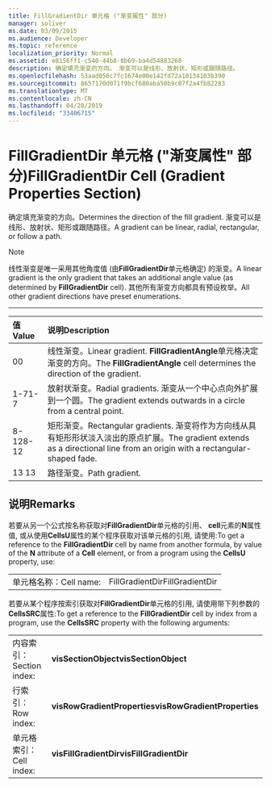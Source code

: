 ```yaml
---
title: FillGradientDir 单元格 ("渐变属性" 部分)
manager: soliver
ms.date: 03/09/2015
ms.audience: Developer
ms.topic: reference
localization_priority: Normal
ms.assetid: e8156ff1-c540-44b8-8b69-ba4d54883260
description: 确定填充渐变的方向。 渐变可以是线形、放射状、矩形或跟随路径。
ms.openlocfilehash: 53aad056c7fc1674e00e142fd72a10134103b390
ms.sourcegitcommit: 8657170d071f9bcf680aba50b9c07f2a4fb82283
ms.translationtype: MT
ms.contentlocale: zh-CN
ms.lasthandoff: 04/28/2019
ms.locfileid: "33406715"
---
```

# <a name="fillgradientdir-cell-gradient-properties-section"></a><span data-ttu-id="732fb-104">FillGradientDir 单元格 ("渐变属性" 部分)</span><span class="sxs-lookup"><span data-stu-id="732fb-104">FillGradientDir Cell (Gradient Properties Section)</span></span>

<span data-ttu-id="732fb-105">确定填充渐变的方向。</span><span class="sxs-lookup"><span data-stu-id="732fb-105">Determines the direction of the fill gradient.</span></span> <span data-ttu-id="732fb-106">渐变可以是线形、放射状、矩形或跟随路径。</span><span class="sxs-lookup"><span data-stu-id="732fb-106">A gradient can be linear, radial, rectangular, or follow a path.</span></span> 
  
> [!NOTE]
> <span data-ttu-id="732fb-107">线性渐变是唯一采用其他角度值 (由**FillGradientDir**单元格确定) 的渐变。</span><span class="sxs-lookup"><span data-stu-id="732fb-107">A linear gradient is the only gradient that takes an additional angle value (as determined by **FillGradientDir** cell).</span></span> <span data-ttu-id="732fb-108">其他所有渐变方向都具有预设枚举。</span><span class="sxs-lookup"><span data-stu-id="732fb-108">All other gradient directions have preset enumerations.</span></span> 
  
****

|<span data-ttu-id="732fb-109">**值**</span><span class="sxs-lookup"><span data-stu-id="732fb-109">**Value**</span></span>|<span data-ttu-id="732fb-110">**说明**</span><span class="sxs-lookup"><span data-stu-id="732fb-110">**Description**</span></span>|
|:-----|:-----|
|<span data-ttu-id="732fb-111">0</span><span class="sxs-lookup"><span data-stu-id="732fb-111">0</span></span>  <br/> |<span data-ttu-id="732fb-112">线性渐变。</span><span class="sxs-lookup"><span data-stu-id="732fb-112">Linear gradient.</span></span> <span data-ttu-id="732fb-113">**FillGradientAngle**单元格决定渐变的方向。</span><span class="sxs-lookup"><span data-stu-id="732fb-113">The **FillGradientAngle** cell determines the direction of the gradient.</span></span>  <br/> |
|<span data-ttu-id="732fb-114">1-7</span><span class="sxs-lookup"><span data-stu-id="732fb-114">1-7</span></span>  <br/> |<span data-ttu-id="732fb-115">放射状渐变。</span><span class="sxs-lookup"><span data-stu-id="732fb-115">Radial gradients.</span></span> <span data-ttu-id="732fb-116">渐变从一个中心点向外扩展到一个圆。</span><span class="sxs-lookup"><span data-stu-id="732fb-116">The gradient extends outwards in a circle from a central point.</span></span>  <br/> |
|<span data-ttu-id="732fb-117">8-12</span><span class="sxs-lookup"><span data-stu-id="732fb-117">8-12</span></span>  <br/> |<span data-ttu-id="732fb-118">矩形渐变。</span><span class="sxs-lookup"><span data-stu-id="732fb-118">Rectangular gradients.</span></span> <span data-ttu-id="732fb-119">渐变将作为方向线从具有矩形形状淡入淡出的原点扩展。</span><span class="sxs-lookup"><span data-stu-id="732fb-119">The gradient extends as a directional line from an origin with a rectangular-shaped fade.</span></span>  <br/> |
|<span data-ttu-id="732fb-120">13 </span><span class="sxs-lookup"><span data-stu-id="732fb-120">13</span></span>  <br/> |<span data-ttu-id="732fb-121">路径渐变。</span><span class="sxs-lookup"><span data-stu-id="732fb-121">Path gradient.</span></span>  <br/> |
   
## <a name="remarks"></a><span data-ttu-id="732fb-122">说明</span><span class="sxs-lookup"><span data-stu-id="732fb-122">Remarks</span></span>

<span data-ttu-id="732fb-123">若要从另一个公式按名称获取对**FillGradientDir**单元格的引用、 **cell**元素的**N**属性值, 或从使用**CellsU**属性的某个程序获取对该单元格的引用, 请使用:</span><span class="sxs-lookup"><span data-stu-id="732fb-123">To get a reference to the **FillGradientDir** cell by name from another formula, by value of the **N** attribute of a **Cell** element, or from a program using the **CellsU** property, use:</span></span> 
  
|||
|:-----|:-----|
| <span data-ttu-id="732fb-124">单元格名称：</span><span class="sxs-lookup"><span data-stu-id="732fb-124">Cell name:</span></span>  <br/> | <span data-ttu-id="732fb-125">FillGradientDir</span><span class="sxs-lookup"><span data-stu-id="732fb-125">FillGradientDir</span></span>  <br/> |
   
<span data-ttu-id="732fb-126">若要从某个程序按索引获取对**FillGradientDir**单元格的引用, 请使用带下列参数的**CellsSRC**属性:</span><span class="sxs-lookup"><span data-stu-id="732fb-126">To get a reference to the **FillGradientDir** cell by index from a program, use the **CellsSRC** property with the following arguments:</span></span> 
  
|||
|:-----|:-----|
| <span data-ttu-id="732fb-127">内容索引：</span><span class="sxs-lookup"><span data-stu-id="732fb-127">Section index:</span></span>  <br/> |<span data-ttu-id="732fb-128">**visSectionObject**</span><span class="sxs-lookup"><span data-stu-id="732fb-128">**visSectionObject**</span></span> <br/> |
| <span data-ttu-id="732fb-129">行索引：</span><span class="sxs-lookup"><span data-stu-id="732fb-129">Row index:</span></span>  <br/> |<span data-ttu-id="732fb-130">**visRowGradientProperties**</span><span class="sxs-lookup"><span data-stu-id="732fb-130">**visRowGradientProperties**</span></span> <br/> |
| <span data-ttu-id="732fb-131">单元格索引：</span><span class="sxs-lookup"><span data-stu-id="732fb-131">Cell index:</span></span>  <br/> |<span data-ttu-id="732fb-132">**visFillGradientDir**</span><span class="sxs-lookup"><span data-stu-id="732fb-132">**visFillGradientDir**</span></span> <br/> |
   

